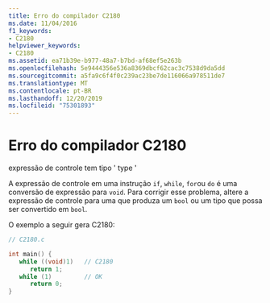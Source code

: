 ```yaml
---
title: Erro do compilador C2180
ms.date: 11/04/2016
f1_keywords:
- C2180
helpviewer_keywords:
- C2180
ms.assetid: ea71b39e-b977-48a7-b7bd-af68ef5e263b
ms.openlocfilehash: 5e9444356e536a8369dbcf62cac3c7538d9da5dd
ms.sourcegitcommit: a5fa9c6f4f0c239ac23be7de116066a978511de7
ms.translationtype: MT
ms.contentlocale: pt-BR
ms.lasthandoff: 12/20/2019
ms.locfileid: "75301893"
---
```

# <a name="compiler-error-c2180"></a>Erro do compilador C2180

expressão de controle tem tipo ' type '

A expressão de controle em uma instrução `if`, `while`, `for`ou `do` é uma conversão de expressão para `void`. Para corrigir esse problema, altere a expressão de controle para uma que produza um `bool` ou um tipo que possa ser convertido em `bool`.

O exemplo a seguir gera C2180:

```c
// C2180.c

int main() {
   while ((void)1)   // C2180
      return 1;
   while (1)         // OK
      return 0;
}
```
